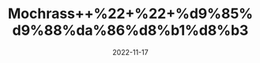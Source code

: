 ---
title: 'Mochrass++%22+%22+%d9%85%d9%88%da%86%d8%b1%d8%b3'
date: '2022-11-17' 
metatag: '' 
inventory: '0' 
draft: false 
# meta description 
shortDescripton: 'Silk+Cotton+tree+Gum+%22+Mochras+is+useful+to+treat+Leucorrhoea+also+gives+strength+to+uterus+and+remove+weakness.'
description: 'Natural+Gums+%d9%82%d8%af%d8%b1%d8%aa%db%8c+%da%af%d9%88%d9%86%d8%af'
longdescription: ''
tags: ''
brand: ''
subCategory: ''
sellCount: '0'
featured: True
# product Price
price: '100.0'
# Product Short Description
shortDescription: 'Silk+Cotton+tree+Gum+%22+Mochras+is+useful+to+treat+Leucorrhoea+also+gives+strength+to+uterus+and+remove+weakness.'
productID: '6E75B489-0D27-ED11-9968-005056B3A416'
type: 'products'
category: 'Natural+Gums+%d9%82%d8%af%d8%b1%d8%aa%db%8c+%da%af%d9%88%d9%86%d8%af' 
thumnailproduct: 'https://eraconnect.blob.core.windows.net/product-images/aminsaddiquidawakhana/6E75B489-0D27-ED11-9968-005056B3A416.webp' 
images:
  - image: 'https://eraconnect.blob.core.windows.net/product-images/aminsaddiquidawakhana/6E75B489-0D27-ED11-9968-005056B3A416.webp'  
Variants:
---